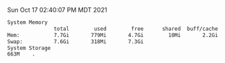 Sun Oct 17 02:40:07 PM MDT 2021
```bash
System Memory
               total        used        free      shared  buff/cache   available
Mem:           7.7Gi       779Mi       4.7Gi        10Mi       2.2Gi       6.6Gi
Swap:          7.6Gi       318Mi       7.3Gi
System Storage
663M	.
```
```bash
